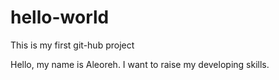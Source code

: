 # hello-world
This is my first git-hub project

Hello, my name is Aleoreh. I want to raise my developing skills.
